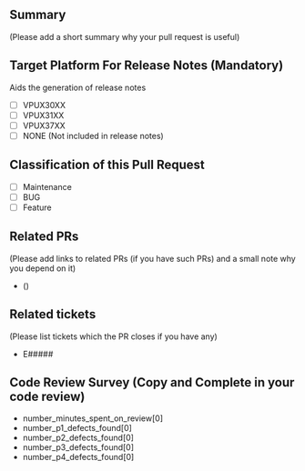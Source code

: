 ## Summary

(Please add a short summary why your pull request is useful)

## Target Platform For Release Notes (Mandatory)

Aids the generation of release notes

- [ ] VPUX30XX
- [ ] VPUX31XX
- [ ] VPUX37XX
- [ ] NONE (Not included in release notes)

## Classification of this Pull Request

- [ ] Maintenance
- [ ] BUG
- [ ] Feature

## Related PRs

(Please add links to related PRs (if you have such PRs) and a small note why you depend on it)

* <pr-link> (<description>)

## Related tickets

(Please list tickets which the PR closes if you have any)

* E#####

## Code Review Survey (Copy and Complete in your code review)

- number_minutes_spent_on_review[0]
- number_p1_defects_found[0]
- number_p2_defects_found[0]
- number_p3_defects_found[0]
- number_p4_defects_found[0]

